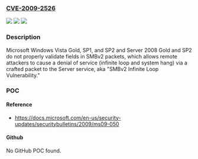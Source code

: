 ### [CVE-2009-2526](https://cve.mitre.org/cgi-bin/cvename.cgi?name=CVE-2009-2526)
![](https://img.shields.io/static/v1?label=Product&message=n%2Fa&color=blue)
![](https://img.shields.io/static/v1?label=Version&message=n%2Fa&color=blue)
![](https://img.shields.io/static/v1?label=Vulnerability&message=n%2Fa&color=brighgreen)

### Description

Microsoft Windows Vista Gold, SP1, and SP2 and Server 2008 Gold and SP2 do not properly validate fields in SMBv2 packets, which allows remote attackers to cause a denial of service (infinite loop and system hang) via a crafted packet to the Server service, aka "SMBv2 Infinite Loop Vulnerability."

### POC

#### Reference
- https://docs.microsoft.com/en-us/security-updates/securitybulletins/2009/ms09-050

#### Github
No GitHub POC found.

